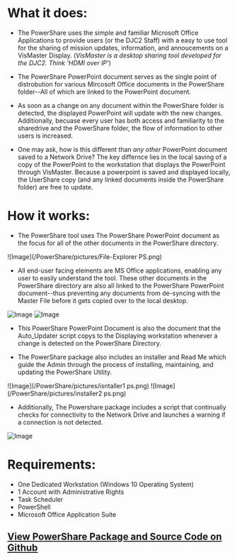 # What it does:

- The PowerShare uses the simple and familiar Microsoft Office Applications to provide users (or the DJC2 Staff) with a easy to use tool for the sharing of mission updates,  information, and annoucements on a VisMaster Display. (_VisMaster is a desktop sharing tool developed for the DJC2. Think 'HDMI over IP'_)


- The PowerShare PowerPoint document serves as the single point of distrobution for various Mircosoft Office documents in the PowerShare folder--All of which are linked to the PowerPoint document. 


- As soon as a change on any document within the PowerShare folder is detected, the displayed PowerPoint will update with the new changes.
Additionally, becuase every user has both access and familiarity to the sharedrive and the PowerShare folder, the flow of information to other users 
is increased.


- One may ask, how is this different than _any other_ PowerPoint document saved to a Network Drive?
The key differnce lies in the local saving of a copy of the PowerPoint to the workstation that displays the PowerPoint through VisMaster.
Because a powerpoint is saved and displayed locally, the UserShare copy (and any linked documents inside the PowerShare folder) are free to update.


# How it works:

- The PowerShare tool uses The PowerShare PowerPoint document as the focus for all of the other documents in the PowerShare directory. 


![Image](/PowerShare/pictures/File-Explorer PS.png)


- All end-user facing elements are MS Office applications, enabling any user to easily understand the tool. These other documents in the PowerShare directory are also all linked to the PowerShare PowerPoint document--thus preventing any documents from de-syncing with the Master File before it gets copied over to the local desktop. 


![Image](/PowerShare/pictures/slide1.PNG) 
![Image](/PowerShare/pictures/slide2.PNG)


- This PowerShare PowerPoint Document is also the document that the Auto_Updater script copys to the Displaying workstation whenever a change is detected on the PowerShare Directory.


- The PowerShare package also includes an installer and Read Me which guide the Admin through the process of installing, maintaining, and updating the PowerShare Utility.


![Image](/PowerShare/pictures/isntaller1 ps.png)
![Image](/PowerShare/pictures/installer2 ps.png)


- Additionally, The Powershare package includes a script that continually checks for connectivity to the Network Drive and launches a warning if a connection is not detected. 


![Image](/PowerShare/pictures/warning.PNG) 


# Requirements:
- One Dedicated Workstation (Windows 10 Operating System)
- 1 Account with Administrative Rights
- Task Scheduler
- PowerShell
- Microsoft Office Application Suite

## [View PowerShare Package and Source Code on Github](https://github.com/Daniel-R-Gibson/Powershare/)




